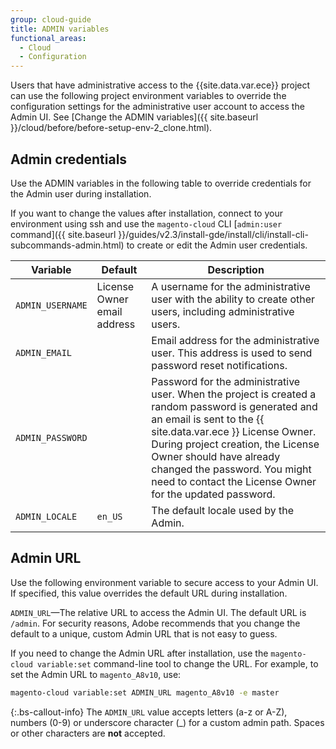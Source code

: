 ```yaml
---
group: cloud-guide
title: ADMIN variables
functional_areas:
  - Cloud
  - Configuration
---
```


Users that have administrative access to the {{site.data.var.ece}} project can use the following project environment variables to override the configuration settings for the administrative user account to access the Admin UI. See [Change the ADMIN variables]({{ site.baseurl }}/cloud/before/before-setup-env-2_clone.html).

## Admin credentials

Use the ADMIN variables in the following table to override credentials for the Admin user during installation.

If you want to change the values after installation, connect to your environment using ssh and use the `magento-cloud` CLI [`admin:user` command]({{ site.baseurl }}/guides/v2.3/install-gde/install/cli/install-cli-subcommands-admin.html) to create or edit the Admin user credentials.

| Variable       | Default                     | Description |
| -------------- | --------------------------- | ----------- |
|`ADMIN_USERNAME`| License Owner email address | A username for the administrative user with the ability to create other users, including administrative users.|
|`ADMIN_EMAIL`   |                             | Email address for the administrative user. This address is used to send password reset notifications.|
|`ADMIN_PASSWORD`|                             | Password for the administrative user. When the project is created a random password is generated and an email is sent to the {{ site.data.var.ece }} License Owner. During project creation, the License Owner should have already changed the password. You might need to contact the License Owner for the updated password.|
|`ADMIN_LOCALE`  | `en_US`                     | The default locale used by the Admin.|

## Admin URL

Use the following environment variable to secure access to your Admin UI. If specified, this value overrides the default URL during installation.

`ADMIN_URL`—The relative URL to access the Admin UI. The default URL is `/admin`. For security reasons, Adobe recommends that you change the default to a unique, custom Admin URL that is not easy to guess.

If you need to change the Admin URL after installation, use the `magento-cloud variable:set` command-line tool to change the URL. For example, to set the Admin URL to `magento_A8v10`, use:

```bash
magento-cloud variable:set ADMIN_URL magento_A8v10 -e master
```

{:.bs-callout-info}
The `ADMIN_URL` value accepts letters (a-z or A-Z), numbers (0-9) or underscore character (_) for a custom admin path. Spaces or other characters are **not** accepted.
